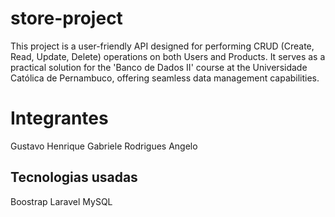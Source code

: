 # store-project
This project is a user-friendly API designed for performing CRUD (Create, Read, Update, Delete) operations on both Users and Products. It serves as a practical solution for the 'Banco de Dados II' course at the Universidade Católica de Pernambuco, offering seamless data management capabilities.

<h1>Integrantes</h1>

<tr>
  <th>Gustavo Henrique</th>
  <th>Gabriele Rodrigues</th>
  <th>Angelo</th>
</tr>

<h2>Tecnologias usadas</h2>

<tr>
  <th>Boostrap</th>
  <th>Laravel</th>
  <th>MySQL</th>
</tr>

